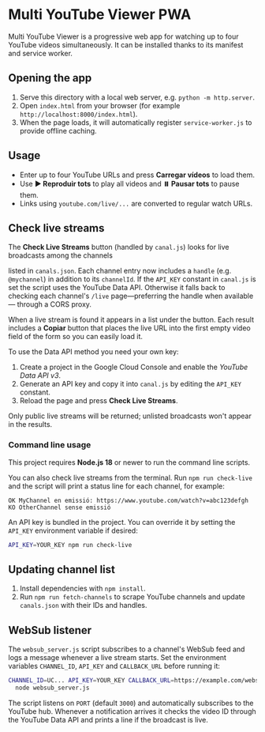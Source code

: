 # Multi YouTube Viewer PWA

Multi YouTube Viewer is a progressive web app for watching up to four YouTube videos simultaneously. It can be installed thanks to its manifest and service worker.

## Opening the app

1. Serve this directory with a local web server, e.g. `python -m http.server`.
2. Open `index.html` from your browser (for example `http://localhost:8000/index.html`).
3. When the page loads, it will automatically register `service-worker.js` to provide offline caching.

## Usage

- Enter up to four YouTube URLs and press **Carregar vídeos** to load them.
- Use **▶️ Reproduir tots** to play all videos and **⏸️ Pausar tots** to pause them.
- Links using `youtube.com/live/...` are converted to regular watch URLs.

## Check live streams

The **Check Live Streams** button (handled by `canal.js`) looks for live broadcasts among the channels

listed in `canals.json`. Each channel entry now includes a `handle` (e.g.
`@mychannel`) in addition to its `channelId`. If the `API_KEY` constant in
`canal.js` is set the script uses the YouTube Data API. Otherwise it falls back
to checking each channel's `/live` page—preferring the handle when available—
through a CORS proxy.

When a live stream is found it appears in a list under the button. Each result
includes a **Copiar** button that places the live URL into the first empty video
field of the form so you can easily load it.


To use the Data API method you need your own key:

1. Create a project in the Google Cloud Console and enable the *YouTube Data API v3*.
2. Generate an API key and copy it into `canal.js` by editing the `API_KEY`
   constant.
3. Reload the page and press **Check Live Streams**.

Only public live streams will be returned; unlisted broadcasts won't appear in
the results.

### Command line usage

This project requires **Node.js 18** or newer to run the command line scripts.

You can also check live streams from the terminal. Run
`npm run check-live` and the script will print a status line for each channel,
for example:

```
OK MyChannel en emissió: https://www.youtube.com/watch?v=abc123defgh
KO OtherChannel sense emissió
```

An API key is bundled in the project. You can override it by setting the
`API_KEY` environment variable if desired:

```bash
API_KEY=YOUR_KEY npm run check-live
```

## Updating channel list

1. Install dependencies with `npm install`.
2. Run `npm run fetch-channels` to scrape YouTube channels and update `canals.json` with their IDs and handles.

## WebSub listener

The `websub_server.js` script subscribes to a channel's WebSub feed and logs a
message whenever a live stream starts. Set the environment variables
`CHANNEL_ID`, `API_KEY` and `CALLBACK_URL` before running it:

```bash
CHANNEL_ID=UC... API_KEY=YOUR_KEY CALLBACK_URL=https://example.com/websub \
  node websub_server.js
```

The script listens on `PORT` (default `3000`) and automatically subscribes to
the YouTube hub. Whenever a notification arrives it checks the video ID through
the YouTube Data API and prints a line if the broadcast is live.




